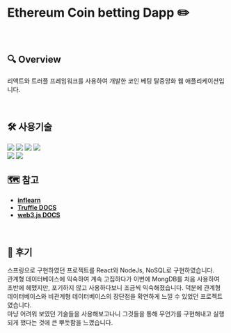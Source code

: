 # Ethereum Coin betting Dapp :pencil2: 

<br />

## 🔍 Overview
리액트와 트러플 프레임워크를 사용하여 개발한 코인 베팅 탈중앙화 웹 애플리케이션입니다.<br />

<br />

## 🛠 사용기술
 <img src="https://img.shields.io/badge/HTML5-E34F26?style=flat-square&logo=HTML5&logoColor=white">
 <img src="https://img.shields.io/badge/CSS3-1572B6?style=flat-square&logo=CSS3&logoColor=white"> 
 <img src="https://img.shields.io/badge/React%2017.0.1-61DAFB?style=flat-square&logo=React&logoColor=white">
 <img src="https://img.shields.io/badge/Ant%20Design%204.9.4-0170FE?style=flat-square&logo=Ant%20Design&logoColor=white"> <br />
 <img src="https://img.shields.io/badge/Node.js%2014.15.0-339933?style=flat-square&logo=Node.js&logoColor=white">
 <img src="https://img.shields.io/badge/ExpressJs%204.17.1-000000?style=flat-square&logo=Express&logoColor=white"> <br />
 


## 🗺️ 참고
- [**inflearn**](https://www.inflearn.com/course/dapp/dashboard)
- [**Truffle DOCS**](https://www.trufflesuite.com/docs/truffle/overview)
- [**web3.js DOCS**](https://web3js.readthedocs.io/en/v1.3.4/)

<br />

## 🌿 후기
스프링으로 구현하였던 프로젝트를 React와 NodeJs, NoSQL로 구현하였습니다.<br />
관계형 데이터베이스에 익숙하여 계속 고집하다가 이번에 MongDB를 처음 사용하여 초반에 헤맸지만, 포기하지 않고 사용하다보니 조금씩 익숙해졌습니다. 덕분에 관계형 데이터베이스와 비관계형 데이터베이스의 장단점을 확연하게 느낄 수 있었던 프로젝트였습니다. <br />마냥 어려워 보였던 기술들을 사용해보고나니 그것들을 통해 무언가를 구현해내고 실행되게 했다는 것에 큰 뿌듯함을 느꼈습니다.  
